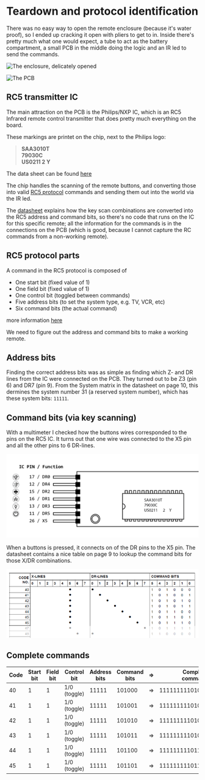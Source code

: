 # Teardown and protocol identification

There was no easy way to open the remote enclosure (because it's water proof), 
so I ended up cracking it open with pliers to get to in. Inside there's 
pretty much what one would expect, a tube to act as the battery compartment, a
small PCB in the middle doing the logic and an IR led to send the commands.

![The enclosure, delicately opened](img/remote-opened.jpg)

![The PCB](img/remote-pcb.jpg)

## RC5 transmitter IC

The main attraction on the PCB is the Philips/NXP IC, which is an RC5 Infrared 
remote control transmitter that does pretty much everything on the board. 

These markings are printet on the chip, next to the Philips logo:

> **SAA3010T**  
> **79030C**  
> **US0211 2 Y**  

The data sheet can be found [here](SAA3010T-datasheet.pdf)

The chip handles the scanning of the remote buttons, and converting those into
valid [RC5 protocol](https://en.wikipedia.org/wiki/RC-5) commands and sending 
them out into the world via the IR led.

The [datasheet](SAA3010T-datasheet.pdf) explains how the key scan combinations
are converted into the RC5 address and command bits, so there's no code that
runs on the IC for this specific remote; all the information for the commands
is in the connections on the PCB (which is good, because I cannot capture the 
RC commands from a non-working remote).

## RC5 protocol parts

A command in the RC5 protocol is composed of 

* One start bit (fixed value of 1)
* One field bit (fixed value of 1)
* One control bit (toggled between commands)
* Five address bits (to set the system type, e.g. TV, VCR, etc)
* Six command bits (the actual command)

more information [here](https://en.wikipedia.org/wiki/RC-5)

We need to figure out the address and command bits to make a working
remote.

## Address bits

Finding the correct address bits was as simple as finding which Z- and 
DR lines from the IC were connected on the PCB. They turned out to be
Z3 (pin 6) and DR7 (pin 9). From the System matrix in the datasheet on
page 10, this dermines the system number 31 (a reserved system number), 
which has these system bits: ```11111```. 

## Command bits (via key scanning)

With a multimeter I checked how the buttons wires corresponded to the pins on the 
RC5 IC. It turns out that one wire was connected to the X5 pin and all the other
pins to 6 DR-lines.

![Pin mapping of the button connector](img/pin-mapping.png)

When a buttons is pressed, it connects on of the DR pins to the X5 pin. The datasheet 
contains a nice table on page 9 to lookup the command bits for those X/DR combinations.

![Excerpt from the Command bits lookup table (data sheet page 9)](img/command-bits.png)

## Complete commands

| Code | Start bit | Field bit | Control bit | Address bits | Command bits | => | Complete command | 
| -----|-----------|-----------|-------------|--------------|--------------|:--:|-----------------:|
| 40   | 1         | 1         | 1/0 (toggle)| 11111        | 101000       | => | 11111111101000   |
| 41   | 1         | 1         | 1/0 (toggle)| 11111        | 101001       | => | 11111111101001   |
| 42   | 1         | 1         | 1/0 (toggle)| 11111        | 101010       | => | 11111111101010   |
| 43   | 1         | 1         | 1/0 (toggle)| 11111        | 101011       | => | 11111111101011   |
| 44   | 1         | 1         | 1/0 (toggle)| 11111        | 101100       | => | 11111111101100   |
| 45   | 1         | 1         | 1/0 (toggle)| 11111        | 101101       | => | 11111111101101   |


